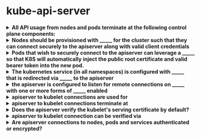 # kube-api-server 

<details>
<summary>
<b>All API usage from nodes and pods terminate at the following control plane components:</b>
</summary>
<b>apiserver</b><hr>no other control plane components exposes remote services
</details>

<details>
<summary>
<b>Nodes should be provisioned with _____ for the cluster such that they can connect securely to the apiserver along with valid client credentials</b>
</summary>
public root certificate
</details>

<details>
<summary>
<b>Pods that wish to securely connect to the apiserver can leverage a _____ so that K8S will automatically inject the public root certificate and valid bearer token into the new pod.</b>
</summary>
service account
</details>

<details>
<summary>
<b>The <b>kubernetes </b>service (in all namespaces) is configured with _____ that is redirected via _____ to the apiserver</b>
</summary>
a virtual IP address
kube-proxy
</details>

<details>
<summary>
<b>the apiserver is configured to listen for remote connections on _____ with one or more forms of _____ enabled</b>
</summary>
a secure HTTPS port
client authentication
</details>

<details>
<summary>
<b>apiserver to kubelet connections are used for</b>
</summary>
Fetching pod logs
<b>kubectl attach</b>'ing into pods
<b>kubectl port-forward</b>'ing into pods
</details>

<details>
<summary>
<b>apiserver to kubelet connections terminate at</b>
</summary>
the kubelet's HTTPS endpoint
</details>

<details>
<summary>
<b>Does the <b>apiserver</b> verify the <b>kubelet's</b> serving certificate by default?</b>
</summary>
No-----The connection is subject to MITM attacks by default
</details>

<details>
<summary>
<b>apiserver to kubelet connection can be verified via</b>
</summary>
SSH tunneling
OR&nbsp;
<b>apiserver --kubelet-certificate-authority</b>
</details>

<details>
<summary>
<b>Are <b>apiserver</b>&nbsp;connections to <b>nodes, pods and services</b>&nbsp;authenticated or encrypted?</b>
</summary>
No :(
They can be run over HTTPS but will not validate the certificate
</details>

